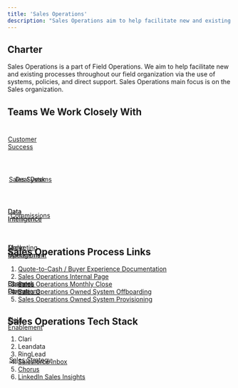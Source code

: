 ```yaml
---
title: 'Sales Operations'
description: "Sales Operations aim to help facilitate new and existing processes throughout our field organization via the use of systems, policies, and direct support. "
---
```


<link rel="stylesheet" type="text/css" href="/stylesheets/biztech.css" />

## **Charter**

Sales Operations is a part of Field Operations.
We aim to help facilitate new and existing processes throughout our field organization via the use of systems, policies, and direct support.
Sales Operations main focus is on the Sales organization.

## **Teams We Work Closely With**

<div class="flex-row" markdown="0" style="height:80px">
    <a href="/handbook/customer-success/" class="btn btn-purple-inv" style="width:20%;height:100%;margin:1px;display:flex;justify-content:center;align-items:center;">Customer Success</a>
    <a href="/handbook/sales/field-operations/sales-systems/" class="btn btn-purple-inv" style="width:20%;height:100%;margin:1px;display:flex;justify-content:center;align-items:center;">Sales Systems</a>
    <a href="/handbook/sales/commissions/" class="btn btn-purple-inv" style="width:20%;height:100%;margin:1px;display:flex;justify-content:center;align-items:center;">Commissions</a>
    <a href="/handbook/marketing/marketing-operations/" class="btn btn-purple-inv" style="width:20%;height:100%;margin:1px;display:flex;justify-content:center;align-items:center;">Marketing Operations</a>
    <a href="/handbook/business-technology/" class="btn btn-purple-inv" style="width:20%;height:100%;margin:1px;display:flex;justify-content:center;align-items:center;">Business Operations</a>
</div>

<div class="flex-row" markdown="0" style="height:80px">
    <a href="/handbook/sales/field-operations/sales-operations/deal-desk/" class="btn btn-purple-inv" style="width:20%;height:100%;margin:1px;display:flex;justify-content:center;align-items:center;">Deal Desk</a>
    <a href="/handbook/sales/field-operations/data-intellience/" class="btn btn-purple-inv" style="width:20%;height:100%;margin:1px;display:flex;justify-content:center;align-items:center;">Data Intelligence</a>
    <a href="/handbook/sales/field-operations/sales-operations/order-management/" class="btn btn-purple-inv" style="width:20%;height:100%;margin:1px;display:flex;justify-content:center;align-items:center;">Order Management</a>
    <a href="/handbook/resellers/" class="btn btn-purple-inv" style="width:20%;height:100%;margin:1px;display:flex;justify-content:center;align-items:center;">Channel Partner</a>
    <a href="/handbook/sales/field-operations/field-enablement/" class="btn btn-purple-inv" style="width:20%;height:100%;margin:1px;display:flex;justify-content:center;align-items:center;">Field Enablement</a>
    <a href="/handbook/sales/field-operations/sales-strategy/" class="btn btn-purple-inv" style="width:20%;height:100%;margin:1px;display:flex;justify-content:center;align-items:center;">Sales Strategy</a>
  </div>

<div class="flex-row" markdown="0" style="height:80px">
    <a href="/handbook/sales/field-operations/data-intelligence/" class="btn btn-purple-inv" style="width:20%;height:100%;margin:1px;display:flex;justify-content:center;align-items:center;">Data Intelligence</a>
</div>

## **Sales Operations Process Links**

1. [Quote-to-Cash / Buyer Experience Documentation](/handbook/sales/field-operations/sales-operations/buyer-experience/)
1. [Sales Operations Internal Page](https://docs.google.com/document/d/1UaKPTQePAU1RxtGSVb-BujdKiPVoepevrRh8q5bvbBg/edit#bookmark=id.tl3z53xvd1wc)
1. [Sales Operations Monthly Close](https://internal.gitlab.com/handbook/sales/sales-operations/#sales-operations-monthly-close)
1. [Sales Operations Owned System Offboarding](https://docs.google.com/document/d/1UaKPTQePAU1RxtGSVb-BujdKiPVoepevrRh8q5bvbBg/edit#bookmark=id.n9g37c7yy3q)
1. [Sales Operations Owned System Provisioning](https://docs.google.com/document/d/1UaKPTQePAU1RxtGSVb-BujdKiPVoepevrRh8q5bvbBg/edit#bookmark=id.fjf789g7j637)

## **Sales Operations Tech Stack**

1. Clari
1. Leandata
1. RingLead
1. [Salesforce Inbox](https://docs.google.com/document/d/1b7_xJHra448hNKwP5pp2ZzhBmTtv8A6ni-SX5v71dqw/edit#heading=h.aj14ljatuu6r)
1. [Chorus](/handbook/sales/field-operations/sales-operations/go-to-market/chorus/)
1. [LinkedIn Sales Insights](/handbook/sales/field-operations/sales-operations/linkedin-sales-insights.html)
